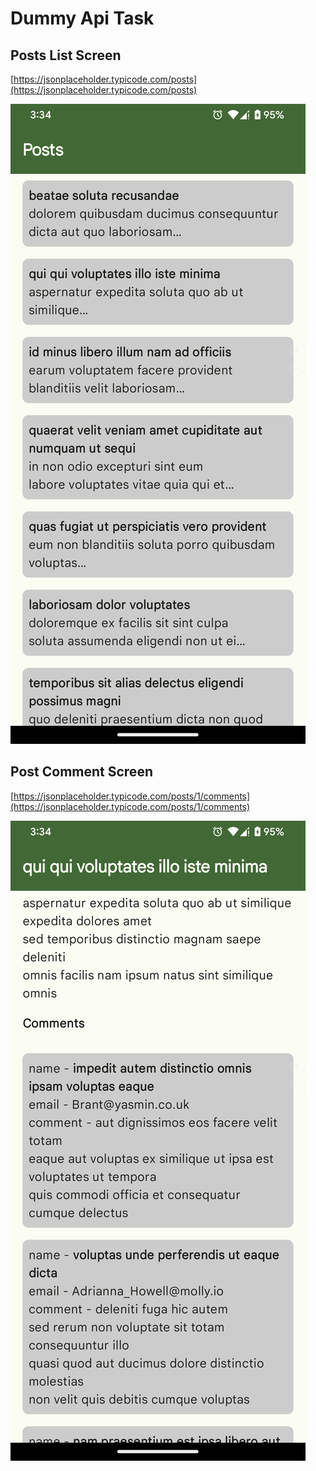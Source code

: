 # Dummy Api Task

## Posts List Screen

[https://jsonplaceholder.typicode.com/posts](https://jsonplaceholder.typicode.com/posts)

![Image Alt Text](./images/postsScreen.png)

## Post Comment Screen

[https://jsonplaceholder.typicode.com/posts/1/comments](https://jsonplaceholder.typicode.com/posts/1/comments)

![Image Alt Text](./images/postCommnetScreen.png)
